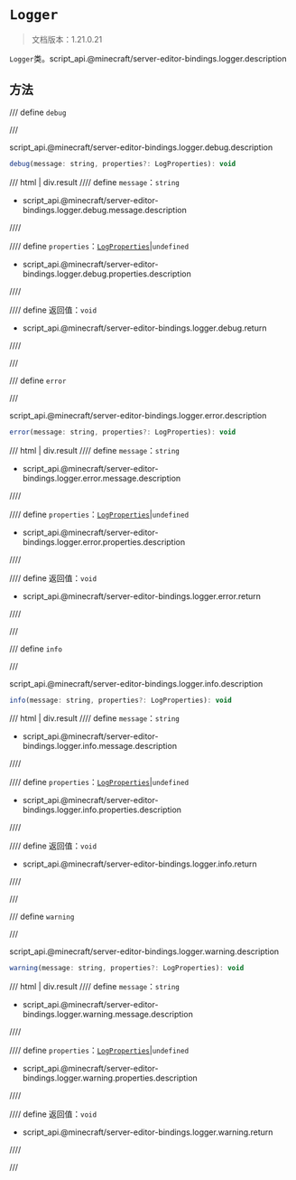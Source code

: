 # `Logger`

> 文档版本：1.21.0.21

`Logger`类。script_api.@minecraft/server-editor-bindings.logger.description

## 方法

/// define
`debug`


///

script_api.@minecraft/server-editor-bindings.logger.debug.description

```js
debug(message: string, properties?: LogProperties): void
```

/// html | div.result
//// define
`message`：`string`

- script_api.@minecraft/server-editor-bindings.logger.debug.message.description


////

//// define
`properties`：[`LogProperties`](./logproperties.md)|`undefined`

- script_api.@minecraft/server-editor-bindings.logger.debug.properties.description


////

//// define
返回值：`void`

- script_api.@minecraft/server-editor-bindings.logger.debug.return


////

///


/// define
`error`


///

script_api.@minecraft/server-editor-bindings.logger.error.description

```js
error(message: string, properties?: LogProperties): void
```

/// html | div.result
//// define
`message`：`string`

- script_api.@minecraft/server-editor-bindings.logger.error.message.description


////

//// define
`properties`：[`LogProperties`](./logproperties.md)|`undefined`

- script_api.@minecraft/server-editor-bindings.logger.error.properties.description


////

//// define
返回值：`void`

- script_api.@minecraft/server-editor-bindings.logger.error.return


////

///


/// define
`info`


///

script_api.@minecraft/server-editor-bindings.logger.info.description

```js
info(message: string, properties?: LogProperties): void
```

/// html | div.result
//// define
`message`：`string`

- script_api.@minecraft/server-editor-bindings.logger.info.message.description


////

//// define
`properties`：[`LogProperties`](./logproperties.md)|`undefined`

- script_api.@minecraft/server-editor-bindings.logger.info.properties.description


////

//// define
返回值：`void`

- script_api.@minecraft/server-editor-bindings.logger.info.return


////

///


/// define
`warning`


///

script_api.@minecraft/server-editor-bindings.logger.warning.description

```js
warning(message: string, properties?: LogProperties): void
```

/// html | div.result
//// define
`message`：`string`

- script_api.@minecraft/server-editor-bindings.logger.warning.message.description


////

//// define
`properties`：[`LogProperties`](./logproperties.md)|`undefined`

- script_api.@minecraft/server-editor-bindings.logger.warning.properties.description


////

//// define
返回值：`void`

- script_api.@minecraft/server-editor-bindings.logger.warning.return


////

///

